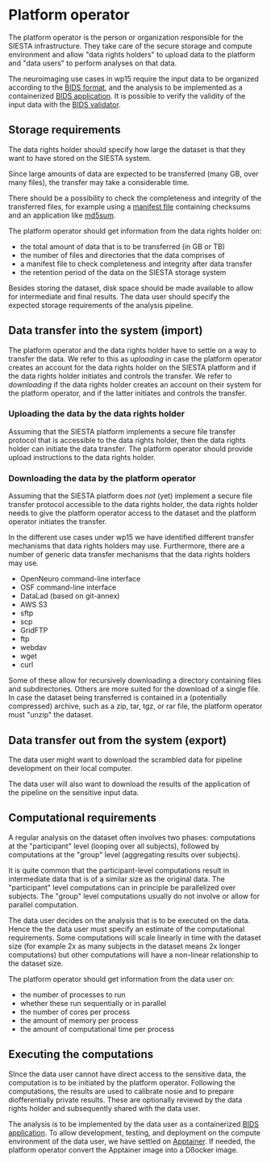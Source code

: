 # Platform operator

The platform operator is the person or organization responsible for the SIESTA infrastructure. They take care of the secure storage and compute environment and allow "data rights holders" to upload data to the platform and "data users" to perform analyses on that data.

The neuroimaging use cases in wp15 require the input data to be organized according to the [BIDS format](http://bids-standard.org/), and the analysis to be implemented as a containerized [BIDS application](https://doi.org/10.1371/journal.pcbi.1005209). It is possible to verify the validity of the input data with the [BIDS validator](https://bids-standard.github.io/bids-validator/).

## Storage requirements

The data rights holder should specify how large the dataset is that they want to have stored on the SIESTA system.

Since large amounts of data are expected to be transferred (many GB, over many files), the transfer may take a considerable time.

There should be a possibility to check the completeness and integrity of the transferred files, for example using a [manifest file](https://en.wikipedia.org/wiki/Manifest_file) containing checksums and an application like [md5sum](https://en.wikipedia.org/wiki/Md5sum).

The platform operator should get information from the data rights holder on:

- the total amount of data that is to be transferred (in GB or TB)
- the number of files and directories that the data comprises of
- a manifest file to check completeness and integrity after data transfer
- the retention period of the data on the SIESTA storage system

Besides storing the dataset, disk space should be made available to allow for intermediate and final results. The data user should specify the expected storage requirements of the analysis pipeline.

## Data transfer into the system (import)

The platform operator and the data rights holder have to settle on a way to transfer the data. We refer to this as _uploading_ in case the platform operator creates an account for the data rights holder on the SIESTA platform and if the data rights holder initiates and controls the transfer. We refer to _downloading_ if the data rights holder creates an account on their system for the platform operator, and if the latter initiates and controls the transfer.

### Uploading the data by the data rights holder

Assuming that the SIESTA platform implements a secure file transfer protocol that is accessible to the data rights holder, then the data rights holder can initiate the data transfer. The platform operator should provide upload instructions to the data rights holder.

### Downloading the data by the platform operator

Assuming that the SIESTA platform does _not_ (yet) implement a secure file transfer protocol accessible to the data rights holder, the data rights holder needs to give the platform operator access to the dataset and the platform operator initiates the transfer.

In the different use cases under wp15 we have identified different transfer mechanisms that data rights holders may use. Furthermore, there are a number of generic data transfer mechanisms that the data rights holders may use.

- OpenNeuro command-line interface
- OSF command-line interface
- DataLad (based on git-annex)
- AWS S3
- sftp
- scp
- GridFTP
- ftp
- webdav
- wget
- curl

Some of these allow for recursively downloading a directory containing files and subdirectories. Others are more suited for the download of a single file. In case the dataset being transferred is contained in a (potentially compressed) archive, such as a zip, tar, tgz, or rar file, the platform operator must "unzip" the dataset.  

## Data transfer out from the system (export)

The data user might want to download the scrambled data for pipeline development on their local computer.

The data user will also want to download the results of the application of the pipeline on the sensitive input data.

## Computational requirements

A regular analysis on the dataset often involves two phases: computations at the "participant" level (looping over all subjects), followed by computations at the "group" level (aggregating results over subjects).

It is quite common that the participant-level computations result in intermediate data that is of a similar size as the original data. The "participant" level computations can in principle be parallelized over subjects. The "group" level computations usually do not involve or allow for parallel computation.

The data user decides on the analysis that is to be executed on the data. Hence the the data user must specify an estimate of the computational requirements. Some computations will scale linearly in time with the dataset size (for example 2x as many subjects in the dataset means 2x longer computations) but other computations will have a non-linear relationship to the dataset size.

The platform operator should get information from the data user on:

- the number of processes to run
- whether these run sequentially or in parallel
- the number of cores per process
- the amount of memory per process
- the amount of computational time per process

## Executing the computations

SInce the data user cannot have direct access to the sensitive data, the computation is to be initiated by the platform operator. Following the computations, the results are used to calibrate nosie and to prepare diofferentially private results. These are optionally reviewd by the data rights holder and subsequently shared with the data user.

The analysis is to be implemented by the data user as a containerized [BIDS application](https://doi.org/10.1371/journal.pcbi.1005209). To allow development, testing, and deployment on the compute environment of the data user, we have settled on [Apptainer](https://apptainer.org). If needed, the platform operator convert the Apptainer image into a Dßocker image.
